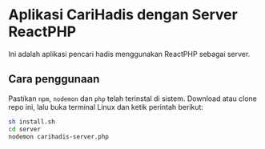 # Aplikasi CariHadis dengan Server ReactPHP

Ini adalah aplikasi pencari hadis menggunakan ReactPHP sebagai server.

## Cara penggunaan

Pastikan `npm`, `nodemon` dan `php` telah terinstal di sistem. Download atau clone repo ini, lalu buka terminal Linux dan ketik perintah berikut:

```bash
sh install.sh
cd server
nodemon carihadis-server.php
```
